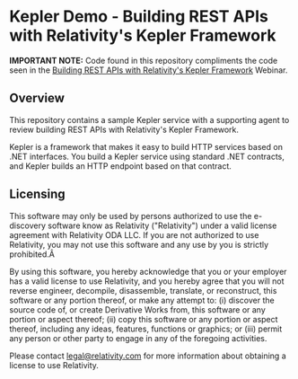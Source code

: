 # Kepler Demo - Building REST APIs with Relativity's Kepler Framework

__IMPORTANT NOTE:__ Code found in this repository compliments the code seen in the [Building REST APIs with Relativity's Kepler Framework](https://www.relativity.com/ediscovery-training/self-paced/building-rest-apis-with-kepler-framework/) Webinar.

## Overview

This repository contains a sample Kepler service with a supporting agent to review building REST APIs with Relativity's Kepler Framework.

Kepler is a framework that makes it easy to build HTTP services based on .NET
interfaces.  You build a Kepler service using standard .NET contracts, and
Kepler builds an HTTP endpoint based on that contract.


## Licensing

This software may only be used by persons authorized to use the e-discovery software know as Relativity ("Relativity") under a valid license agreement with Relativity ODA LLC. If you are not authorized to use Relativity, you may not use this software and any use by you is strictly prohibited.Â 

By using this software, you hereby acknowledge that you or your employer has a valid license to use Relativity, and you hereby agree that you will not reverse engineer, decompile, disassemble, translate, or reconstruct, this software or any portion thereof, or make any attempt to: (i) discover the source code of, or create Derivative Works from, this software or any portion or aspect thereof; (ii) copy this software or any portion or aspect thereof, including any ideas, features, functions or graphics; or (iii) permit any person or other party to engage in any of the foregoing activities. 

Please contact legal@relativity.com for more information about obtaining a license to use Relativity.